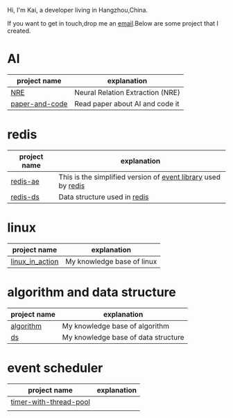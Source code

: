 Hi, I'm Kai, a developer living in Hangzhou,China.

If you want to get in touch,drop me an [email](2238897886@qq.com).Below are some project that I created.

# AI

| project name                                                 | explanation                      |
| ------------------------------------------------------------ | -------------------------------- |
| [NRE](https://github.com/dengking/NRE)                       | Neural Relation Extraction (NRE) |
| [paper-and-code](https://github.com/dengking/paper-and-code) | Read paper about AI and code it  |



# redis

| project name                                     | explanation                                                  |
| ------------------------------------------------ | ------------------------------------------------------------ |
| [redis-ae](https://github.com/dengking/redis-ae) | This is the simplified version of [event library](https://redis.io/topics/internals-rediseventlib) used by [redis](https://redis.io/) |
| [redis-ds](https://github.com/dengking/redis-ds) | Data structure used in [redis](https://redis.io/)            |



# linux

| project name                                                 | explanation                |
| ------------------------------------------------------------ | -------------------------- |
| [linux_in_action](https://github.com/dengking/linux_in_action) | My knowledge base of linux |




# algorithm and data structure 

| project name                                       | explanation                         |
| -------------------------------------------------- | ----------------------------------- |
| [algorithm](https://github.com/dengking/algorithm) | My knowledge base of algorithm      |
| [ds](https://github.com/dengking/ds)               | My knowledge base of data structure |



# event scheduler

| project name                                                 | explanation |
| ------------------------------------------------------------ | ----------- |
| [timer-with-thread-pool](https://github.com/dengking/timer-with-thread-pool) |             |
|                                                              |             |



